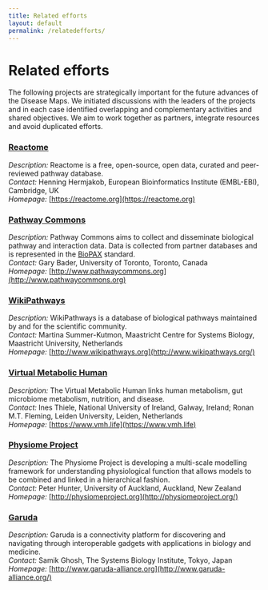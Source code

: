 ```yaml
---
title: Related efforts
layout: default
permalink: /relatedefforts/
---
```



# Related efforts

The following projects are strategically important for the future advances of the Disease Maps. We initiated discussions with the leaders of the projects and in each case identified overlapping and complementary activities and shared objectives. We aim to work together as partners, integrate resources and avoid duplicated efforts.  

### [Reactome](../reactome)

*Description:* Reactome is a free, open-source, open data, curated and peer-reviewed pathway database. \
*Contact:* Henning Hermjakob, European Bioinformatics Institute (EMBL-EBI), Cambridge, UK \
*Homepage:* [https://reactome.org](https://reactome.org) 

### [Pathway Commons](../pathwaycommons)

*Description:* Pathway Commons aims to collect and disseminate biological pathway and interaction data. Data is collected from partner databases and is represented in the <a href="http://biopax.org/" target="_blank">BioPAX</a> standard. \
*Contact:* Gary Bader, University of Toronto, Toronto, Canada \
*Homepage:* [http://www.pathwaycommons.org](http://www.pathwaycommons.org) 

### [WikiPathways](../wikipathways)

*Description:* WikiPathways is a database of biological pathways maintained by and for the scientific community. \
*Contact:* Martina Summer-Kutmon, Maastricht Centre for Systems Biology, Maastricht University, Netherlands \
*Homepage:* [http://www.wikipathways.org](http://www.wikipathways.org/) 

### [Virtual Metabolic Human](../vmh)

*Description:* The Virtual Metabolic Human links human metabolism, gut microbiome metabolism, nutrition, and disease. \
*Contact:* Ines Thiele, National University of Ireland, Galway, Ireland; Ronan M.T. Fleming, Leiden University, Leiden, Netherlands \
*Homepage:* [https://www.vmh.life](https://www.vmh.life) 

### [Physiome Project](../physiome)

*Description:* The Physiome Project is developing a multi-scale modelling framework for understanding physiological function that allows models to be combined and linked in a hierarchical fashion. \
*Contact:* Peter Hunter, University of Auckland, Auckland, New Zealand \
*Homepage:* [http://physiomeproject.org](http://physiomeproject.org/) 

### [Garuda](../garuda)

*Description:* Garuda is a connectivity platform for discovering and navigating through interoperable 
  gadgets with applications in biology and medicine. \
*Contact:* Samik Ghosh, The Systems Biology Institute, Tokyo, Japan \
*Homepage:* [http://www.garuda-alliance.org](http://www.garuda-alliance.org/) 
